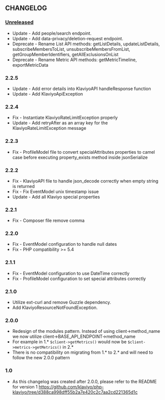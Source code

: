 ## CHANGELOG
### [Unreleased]
- Update - Add people/search endpoint.
- Update - Add data-privacy/deletion-request endpoint.
- Deprecate - Rename List API methods: getListDetails, updateListDetails, subscribeMembersToList, unsubscribeMembersFromList, getGroupMemberIdentifiers, getAllExclusionsOnList
- Deprecate - Rename Metric API methods: getMetricTimeline, exportMetricData

### 2.2.5
- Update - Add error details into KlaviyoAPI handleResponse function
- Update - Add KlaviyoApiException

### 2.2.4
- Fix - Instantiate KlaviyoRateLimitException properly
- Update - Add retryAfter as an array key for the KlaviyoRateLimitException message

### 2.2.3
- Fix - ProfileModel file to convert specialAttributes properties to camel case before executing property_exists method inside jsonSerialize

### 2.2.2
- Fix - KlaviyoAPI file to handle json_decode correctly when empty string is returned
- Fix - Fix EventModel unix timestamp issue
- Update - Add all Klaviyo special properties

### 2.2.1
- Fix - Composer file remove comma

### 2.2.0
- Fix - EventModel configuration to handle null dates
- Fix - PHP compatibility >= 5.4

### 2.1.1
- Fix - EventModel configuration to use DateTime correctly
- Fix - ProfileModel configuration to set special attributes correctly

### 2.1.0
- Utilize ext-curl and remove Guzzle dependency.
- Add KlaviyoResourceNotFoundException.

### 2.0.0
- Redesign of the modules pattern.  Instead of using client->method_name we now utilize client->BASE_API_ENDPOINT->method_name
- For example in 1.* `$client->getMetrics()` would now be `$client->metrics->getMetrics()` in 2.*
- There is no compatibility on migrating from 1.* to 2.* and will need to follow the new 2.0.0 pattern

### 1.0
- As this changelog was created after 2.0.0, please refer to the README for version 1 https://github.com/klaviyo/php-klaviyo/tree/d388ca998dff55b2a7e420c2c7aa2cd221365d1c

[Unreleased]: https://github.com/klaviyo/php-klaviyo/compare/2.2.5...HEAD
